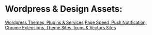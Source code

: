 # Wordpress & Design Assets:
[Wordpress Themes, Plugins & Services](https://rs-navid.github.io/Web-Design/Wordpress)
[Page Speed, Push Notification, Chrome Extensions, Theme Sites, Icons & Vectors Sites](https://rs-navid.github.io/Web-Design/assets) 
